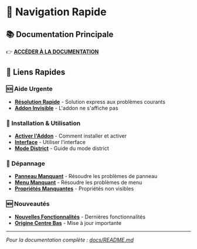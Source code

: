 # 🔗 Navigation Rapide

## 📚 Documentation Principale
👉 **[ACCÉDER À LA DOCUMENTATION](docs/README.md)**

## 🚀 Liens Rapides

### 🆘 Aide Urgente
- **[Résolution Rapide](docs/resolutions/RESOLUTION_RAPIDE.md)** - Solution express aux problèmes courants
- **[Addon Invisible](docs/resolutions/RESOLUTION_ADDON_INVISIBLE.md)** - L'addon ne s'affiche pas

### 📖 Installation & Utilisation
- **[Activer l'Addon](docs/guides/GUIDE_ACTIVATION_ADDON.md)** - Comment installer et activer
- **[Interface](docs/guides/GUIDE_INTERFACE.md)** - Utiliser l'interface
- **[Mode District](docs/guides/GUIDE_MODE_DISTRICT.md)** - Guide du mode district

### 🔧 Dépannage
- **[Panneau Manquant](docs/guides/GUIDE_DEPANNAGE_PANNEAU.md)** - Résoudre les problèmes de panneau
- **[Menu Manquant](docs/guides/GUIDE_DEPANNAGE_MENU.md)** - Résoudre les problèmes de menu
- **[Propriétés Manquantes](docs/guides/GUIDE_PROPRIETES_MANQUANTES.md)** - Propriétés non visibles

### 🆕 Nouveautés
- **[Nouvelles Fonctionnalités](docs/updates/NOUVELLES_FONCTIONNALITES.md)** - Dernières fonctionnalités
- **[Origine Centre Bas](docs/updates/MISE_A_JOUR_ORIGINE_CENTRE_BAS.md)** - Mise à jour importante

---
*Pour la documentation complète : [docs/README.md](docs/README.md)*